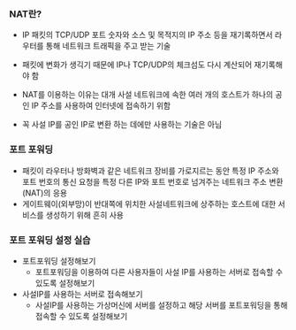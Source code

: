 ### NAT란?

- IP 패킷의 TCP/UDP 포트 숫자와 소스 및 목적지의 IP 주소 등을 재기록하면서 라우터를 통해 네트워크 트래픽을 주고 받는 기술

- 패킷에 변화가 생긱기 때문에 IP나 TCP/UDP의 체크섬도 다시 계산되어 재기록해야 함

- NAT를 이용하는 이유는 대개 사설 네트워크에 속한 여러 개의 호스트가 하나의 공인 IP 주소를 사용하여 인터넷에 접속하기 위함

- 꼭 사설 IP를 공인 IP로 변환 하는 데에만 사용하는 기술은 아님

  

### 포트 포워딩

- 패킷이 라우터나 방화벽과 같은 네트워크 장비를 가로지르는 동안 특정 IP 주소와 포트 번호의 통신 요청을 특정 다른 IP와 포트 번호로 넘겨주는 네트워크 주소 변환(NAT)의 응용
- 게이트웨이(외부망)이 반대쪽에 위치한 사설네트워크에 상주하는 호스트에 대한 서비스를 생성하기 위해 흔히 사용

### 포트 포워딩 설정 실습

- 포트포워딩 설정해보기
  - 포트포워딩을 이용하여 다른 사용자들이 사설 IP를 사용하는 서버로 접속할 수 있도록 설정해보기
- 사설IP를 사용하는 서버로 접속해보기
  - 사설IP를 사용하는 가상머신에 서버를 설정하고 해당 서버를 포트포워딩을 통해 접속할 수 있도록 설정해보기